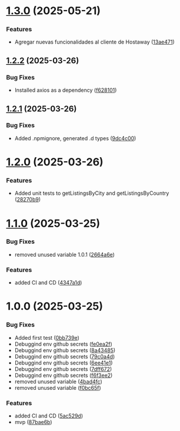 # [1.3.0](https://github.com/jcjiron/hostaway-ts/compare/v1.2.2...v1.3.0) (2025-05-21)


### Features

* Agregar nuevas funcionalidades al cliente de Hostaway ([13ae471](https://github.com/jcjiron/hostaway-ts/commit/13ae471f0860cb1504ac2da3d1bd02432d2d12a5))

## [1.2.2](https://github.com/jcjiron/hostaway-ts/compare/v1.2.1...v1.2.2) (2025-03-26)


### Bug Fixes

* Installed axios as a dependency ([f628101](https://github.com/jcjiron/hostaway-ts/commit/f62810158656f22fcad7e5842f14539832cb45c0))

## [1.2.1](https://github.com/jcjiron/hostaway-ts/compare/v1.2.0...v1.2.1) (2025-03-26)


### Bug Fixes

* Added .npmignore, generated .d types ([9dc4c00](https://github.com/jcjiron/hostaway-ts/commit/9dc4c00fe99931c590d6d368a974d14c0c1d4a7f))

# [1.2.0](https://github.com/jcjiron/hostaway-ts/compare/v1.1.0...v1.2.0) (2025-03-26)


### Features

* Added unit tests to getListingsByCity and getListingsByCountry ([28270b9](https://github.com/jcjiron/hostaway-ts/commit/28270b9fb12bfe22fb8b5bbfcbfab122a945da88))

# [1.1.0](https://github.com/jcjiron/hostaway-ts/compare/v1.0.0...v1.1.0) (2025-03-25)


### Bug Fixes

* removed unused variable 1.0.1 ([2664a6e](https://github.com/jcjiron/hostaway-ts/commit/2664a6e31f24bb05d91ad26f7b31f1bba50bd5d9))


### Features

* added CI and CD ([4347a1d](https://github.com/jcjiron/hostaway-ts/commit/4347a1d7b4f6e7319e4eadf62372105b86ce9940))

# 1.0.0 (2025-03-25)


### Bug Fixes

* Added first test ([0bb739e](https://github.com/jcjiron/hostaway-ts/commit/0bb739ee7abb32a29b2aaeaa97d1c5db85f6521b))
* Debuggind env github secrets ([fe0ea2f](https://github.com/jcjiron/hostaway-ts/commit/fe0ea2fc207d16c65aba88721c71acc620cd4eff))
* Debuggind env github secrets ([8a43485](https://github.com/jcjiron/hostaway-ts/commit/8a4348594920dc523199cc1ffc89b1d0ccd71890))
* Debuggind env github secrets ([79c0a4d](https://github.com/jcjiron/hostaway-ts/commit/79c0a4d7088ba650e7548129b8f9b2365069e7de))
* Debuggind env github secrets ([6ee41e1](https://github.com/jcjiron/hostaway-ts/commit/6ee41e1662dd96e4fcf33e55072233eb3e287ef9))
* Debuggind env github secrets ([7dff672](https://github.com/jcjiron/hostaway-ts/commit/7dff672abdb45492bc2ab6c52e1ad1a7f369ce35))
* Debuggind env github secrets ([f6f3ee2](https://github.com/jcjiron/hostaway-ts/commit/f6f3ee2d138b8eee3e69f6bc8fef1b6ffb84d05c))
* removed unused variable ([4bad4fc](https://github.com/jcjiron/hostaway-ts/commit/4bad4fc493377a17404d64c7a63c8b14e47ff914))
* removed unused variable ([f0bc65f](https://github.com/jcjiron/hostaway-ts/commit/f0bc65f73826227195be52dc4976b678e2d37ecd))


### Features

* added CI and CD ([5ac529d](https://github.com/jcjiron/hostaway-ts/commit/5ac529d8d54b2187de1e9a517a4cbd63f227ebe3))
* mvp ([87bae6b](https://github.com/jcjiron/hostaway-ts/commit/87bae6bc8b0e3044ccf6a1ce4b515c353458a128))
